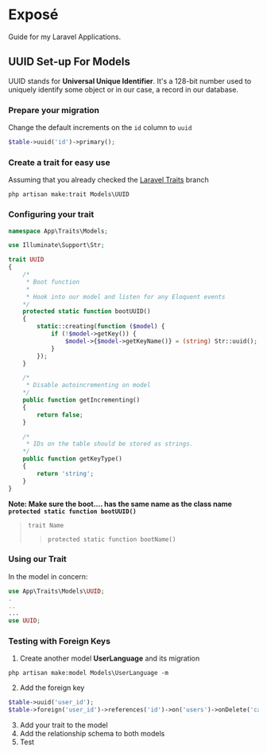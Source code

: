 # Exposé
Guide for my Laravel Applications.

## UUID Set-up For Models
UUID stands for **Universal Unique Identifier**. It's a 128-bit number used to uniquely identify some object or in our case, a record in our database.

### Prepare your migration
Change the default increments on the `id` column to `uuid`
```php
$table->uuid('id')->primary();
```

### Create a trait for easy use
Assuming that you already checked the [Laravel Traits](https://github.com/Lavendar77/Expose/tree/laravel-traits) branch
```
php artisan make:trait Models\UUID
```

### Configuring your trait
```php
namespace App\Traits\Models;

use Illuminate\Support\Str;

trait UUID
{
	/*
	 * Boot function
	 *
	 * Hook into our model and listen for any Eloquent events
	*/
    protected static function bootUUID()
    {
        static::creating(function ($model) {
            if (!$model->getKey()) {
                $model->{$model->getKeyName()} = (string) Str::uuid();
            }
        });
    }

    /*
	 * Disable autoincrementing on model
    */
    public function getIncrementing()
    {
        return false;
    }

    /*
	 * IDs on the table should be stored as strings.
    */
    public function getKeyType()
    {
        return 'string';
    }
}
```
**Note: Make sure the boot.... has the same name as the class name `protected static function bootUUID()`**
> `trait Name`
>> `protected static function bootName()`

### Using our Trait
In the model in concern:
```php
use App\Traits\Models\UUID;
.
..
...
use UUID;
```

### Testing with Foreign Keys
1. Create another model **UserLanguage** and its migration
```
php artisan make:model Models\UserLanguage -m
```
2. Add the foreign key
```php
$table->uuid('user_id');
$table->foreign('user_id')->references('id')->on('users')->onDelete('cascade');
```
3. Add your trait to the model
4. Add the relationship schema to both models
5. Test
